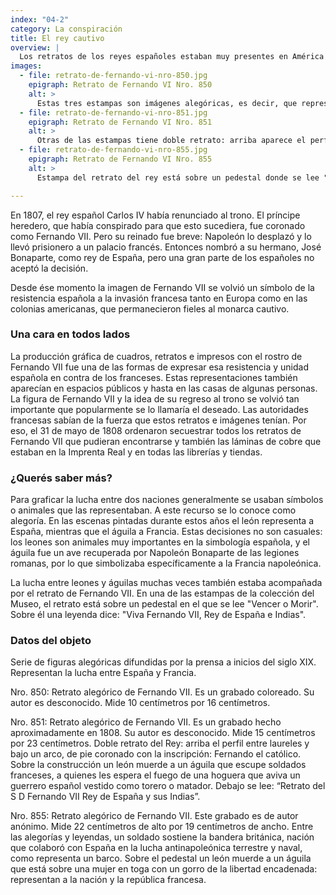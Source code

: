 ```yaml
---
index: "04-2"
category: La conspiración
title: El rey cautivo
overview: |
  Los retratos de los reyes españoles estaban muy presentes en América colonial. Su presencia reforzaba el poder de la monarquía y mostraba la cara de un monarca siempre lejano. Las imágenes de Fernando VII circularon mucho porque además representaban el rechazo español a la dominación francesa de Napoleón.
images:
  - file: retrato-de-fernando-vi-nro-850.jpg
    epigraph: Retrato de Fernando VI Nro. 850
    alt: >
      Estas tres estampas son imágenes alegóricas, es decir, que representaban la lucha de una nación frente a otra con símbolos, como animales. En ellas aparecen el león representando a España, y el águila a Francia, por ser el ave recuperada por Napoleón Bonaparte de las legiones romanas. Y también se presentan figuras icónicas como la república francesa como una mujer en toga con el gorro frigio o de la libertad, que en la antigüedad romana representaba a los esclavos libertos.  El reinado de Fernando VII fue breve: Napoleón lo desplazó y lo recluyó. Fernando VII pasó a ser entonces una figura reivindicada como un símbolo por la resistencia española a la invasión francesa. La producción gráfica fue una de las maneras de expresar esa resistencia a través de la multiplicación del retrato del rey, que pasó a ser nombrado como El Deseado, mistificando e idealizando sus virtudes como monarca imaginariamente, porque su gobierno había sido muy breve. 
  - file: retrato-de-fernando-vi-nro-851.jpg
    epigraph: Retrato de Fernando VI Nro. 851
    alt: >
      Otras de las estampas tiene doble retrato: arriba aparece el perfil entre laureles, mientras que bajo un arco aparece el rey de pie coronado y debajo dice "Fernando el católico". Sobre esta construcción un león muerde con fiereza a un águila que escupe soldados franceses, a quienes les espera el fuego de una hoguera que aviva un guerrero español vestido como torero o matador. La inscripción dice: "Retrato del Señor Don Fernando VII Rey de España y sus Indias".
  - file: retrato-de-fernando-vi-nro-855.jpg
    epigraph: Retrato de Fernando VI Nro. 855
    alt: >
      Estampa del retrato del rey está sobre un pedestal donde se lee "Vencer o Morir", y sobre él una leyenda dice: "Viva Fernando VII, Rey de España e Indias". Está sostenido por un ángel a la vez alzado por una mujer con una corona de laureles, que puede representar a la victoria. Un soldado sostiene la bandera británica, nación que colabora con España en la lucha antinapoleónica terrestre y naval, como representa un barco.  Sobre el pedestal un león muerde a un águila que está sobre una mujer a sus pies encadenada con un gorro frigio sobre una pica: ambas representan a la nación y a la república francesa. 

---
```


En 1807, el rey español Carlos IV había renunciado al trono. El príncipe heredero, que había conspirado para que esto sucediera, fue coronado como Fernando VII. Pero su reinado fue breve: Napoleón lo desplazó y lo llevó prisionero a un palacio francés. Entonces nombró a su hermano, José Bonaparte, como rey de España, pero una gran parte de los españoles no aceptó la decisión.

Desde ése momento la imagen de Fernando VII se volvió un símbolo de la resistencia española a la invasión francesa tanto en Europa como en las colonias americanas, que permanecieron fieles al monarca cautivo.

### Una cara en todos lados
La producción gráfica de cuadros, retratos e impresos con el rostro de Fernando VII fue una de las formas de expresar esa resistencia y unidad española en contra de los franceses. Estas representaciones también aparecían en espacios públicos y hasta en las casas de algunas personas. La figura de Fernando VII y la idea de su regreso al trono se volvió tan importante que popularmente se lo llamaría el deseado. Las autoridades francesas sabían de la fuerza que estos retratos e imágenes tenían. Por eso, el 31 de mayo de 1808 ordenaron secuestrar todos los retratos de Fernando VII que pudieran encontrarse y también las láminas de cobre que estaban en la Imprenta Real y en todas las librerías y tiendas.

### ¿Querés saber más?
Para graficar la lucha entre dos naciones generalmente se usaban símbolos o animales que las representaban. A este recurso se lo conoce como alegoría. En las escenas pintadas durante estos años el león representa a España, mientras que el águila a Francia. Estas decisiones no son casuales: los leones son animales muy importantes en la simbología española, y el águila fue un ave recuperada por Napoleón Bonaparte de las legiones romanas, por lo que simbolizaba específicamente a la Francia napoleónica.

La lucha entre leones y águilas muchas veces también estaba acompañada por el retrato de Fernando VII. En una de las estampas de la colección del Museo, el retrato está sobre un pedestal en el que se lee "Vencer o Morir". Sobre él una leyenda dice: "Viva Fernando VII, Rey de España e Indias".

### Datos del objeto

Serie de figuras alegóricas difundidas por la prensa a inicios del siglo XIX. Representan la lucha entre España y Francia.

Nro. 850:
Retrato alegórico de Fernando VII. Es un grabado coloreado. Su autor es desconocido. Mide 10 centímetros por 16 centímetros.

Nro. 851:
Retrato alegórico de Fernando VII. Es un grabado hecho aproximadamente en 1808. Su autor es desconocido. Mide 15 centímetros por 23 centímetros.
Doble retrato del Rey: arriba el perfil entre laureles y bajo un arco, de pie coronado con la inscripción: Fernando el católico. Sobre la construcción un león muerde a un águila que escupe soldados franceses, a quienes les espera el fuego de una hoguera que aviva un guerrero español vestido como torero o matador.
Debajo se lee: “Retrato del S D Fernando VII Rey de España y sus Indias”.

Nro. 855:
Retrato alegórico de Fernando VII. Este grabado es de autor anónimo. Mide 22 centímetros de alto por 19 centímetros de ancho.
Entre las alegorías y leyendas, un soldado sostiene la bandera británica, nación que colaboró con España en la lucha antinapoleónica terrestre y naval, como representa un barco. Sobre el pedestal un león muerde a un águila que está sobre una mujer en toga con un gorro de la libertad encadenada: representan a la nación y la república francesa.

